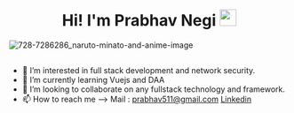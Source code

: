 <h1 align="center"> Hi! I'm Prabhav Negi <img src="https://media.giphy.com/media/hvRJCLFzcasrR4ia7z/giphy.gif" width="30px"></h1>

![728-7286286_naruto-minato-and-anime-image](https://media.giphy.com/media/0Y0ySEj13sU1O1IQ23/giphy.gif)

##

- 👀 I’m interested in full stack development and network security.
- 🌱 I’m currently learning Vuejs and DAA
- 💞️ I’m looking to collaborate on any fullstack technology and framework.
- 📫 How to reach me --> Mail : prabhav511@gmail.com [Linkedin](https://www.linkedin.com/in/prabhav-negi-6b76801ba/)

<!---
prabhavnegi/prabhavnegi is a ✨ special ✨ repository because its `README.md` (this file) appears on your GitHub profile.
You can click the Preview link to take a look at your changes.
--->
